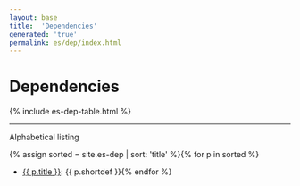 ```yaml
---
layout: base
title:  'Dependencies'
generated: 'true'
permalink: es/dep/index.html
---
```


# Dependencies

{% include es-dep-table.html %}

----------

Alphabetical listing

{% assign sorted = site.es-dep | sort: 'title' %}{% for p in sorted %}
* [{{ p.title }}](): {{ p.shortdef }}{% endfor %}

